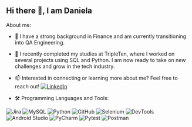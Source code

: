 ## Hi there 👋, I am Daniela



About me: 
- 🔭 I have a strong background in Finance and am currently transitioning into QA Engineering.
- 🌱 I recently completed my studies at TripleTen, where I worked on several projects using SQL and Python. I am now ready to take on new challenges and grow in the tech industry.
- 📫 Interested in connecting or learning more about me? Feel free to reach out! [![LinkedIn](https://img.shields.io/badge/LinkedIn-blue?style=flat&logo=linkedin)](https://www.linkedin.com/in/daniela-paredes-espinosa)

- 🛠️ Programming Languages and Tools:

![Jira](https://img.shields.io/badge/Jira-0052CC?style=flat&logo=jira&logoColor=white) ![MySQL](https://img.shields.io/badge/MySQL-4479A1?style=flat&logo=mysql&logoColor=white) ![Python](https://img.shields.io/badge/Python-3776AB?style=flat&logo=python&logoColor=white) ![GitHub](https://img.shields.io/badge/GitHub-181717?style=flat&logo=github&logoColor=white) ![Selenium](https://img.shields.io/badge/Selenium-43B02A?style=flat&logo=selenium&logoColor=white) ![DevTools](https://img.shields.io/badge/DevTools-FF6C37?style=flat&logo=googlechrome&logoColor=white)
![Android Studio](https://img.shields.io/badge/Android%20Studio-3DDC84?style=flat&logo=android-studio&logoColor=white)
![PyCharm](https://img.shields.io/badge/PyCharm-000000?style=flat&logo=pycharm&logoColor=white)
![Pytest](https://img.shields.io/badge/Pytest-0A9EDC?style=flat&logo=pytest&logoColor=white) ![Postman](https://img.shields.io/badge/Postman-FF6C37?style=flat&logo=postman&logoColor=white)

